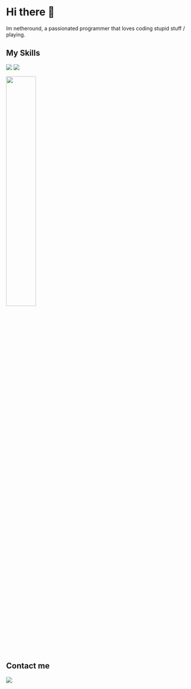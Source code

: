 <h1>Hi there 👋</h1>

Im netheround, a passionated programmer that loves coding stupid stuff / playing.

## My Skills

<p align="left">
  <img src="https://img.shields.io/badge/luau-%2300599C.svg?style=for-the-badge&logo=luau&logoColor=white">
  <img src="https://img.shields.io/badge/lua-%232C2D72.svg?style=for-the-badge&logo=lua&logoColor=white">
</p>

<img src="https://github-readme-stats.vercel.app/api/top-langs/?username=fsdfdfgdfghSD&theme=github_dark&layout=compact&langs_count=6" position="absolute" width="40%">

## Contact me

<a href="https://discordapp.com/users/994568394252750928"><img src="https://img.shields.io/badge/Discord-%237289DA.svg?logo=discord&logoColor=white"></a>
